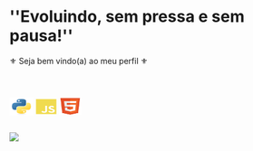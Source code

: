 <!DOCTYPE html>
<head>
      <h1>''Evoluindo, sem pressa e sem pausa!'' </h1>
      </head>
                     ⚜️ Seja bem vindo(a) ao meu perfil ⚜️

#

<div style="display: inline_block"><br>
      <img align="center" height="32" width="42" src="https://raw.githubusercontent.com/devicons/devicon/master/icons/python/python-original.svg">
      <img align="center" height="27" width="37" src="https://raw.githubusercontent.com/devicons/devicon/master/icons/javascript/javascript-plain.svg">
      <img align="center" height="30" width="40" src="https://raw.githubusercontent.com/devicons/devicon/master/icons/html5/html5-original.svg">

##

<div>
  <a href="https://www.linkedin.com/in/obrunofelicio/" target="_blank"><img src="https://img.shields.io/badge/LinkedIn-%230077B5.svg?&style=flat-square&logo=linkedin&logoColor=white"></a>
      
      
  
  </div>
  
  
   
